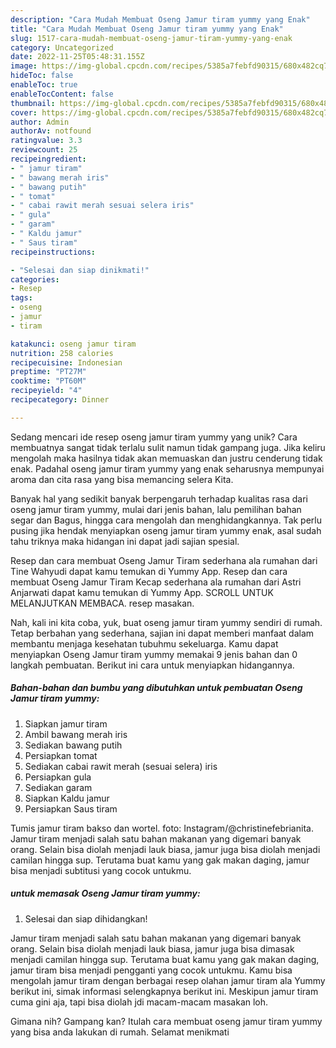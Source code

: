 ```yaml
---
description: "Cara Mudah Membuat Oseng Jamur tiram yummy yang Enak"
title: "Cara Mudah Membuat Oseng Jamur tiram yummy yang Enak"
slug: 1517-cara-mudah-membuat-oseng-jamur-tiram-yummy-yang-enak
category: Uncategorized
date: 2022-11-25T05:48:31.155Z
image: https://img-global.cpcdn.com/recipes/5385a7febfd90315/680x482cq70/oseng-jamur-tiram-yummy-foto-resep-utama.jpg
hideToc: false
enableToc: true
enableTocContent: false
thumbnail: https://img-global.cpcdn.com/recipes/5385a7febfd90315/680x482cq70/oseng-jamur-tiram-yummy-foto-resep-utama.jpg
cover: https://img-global.cpcdn.com/recipes/5385a7febfd90315/680x482cq70/oseng-jamur-tiram-yummy-foto-resep-utama.jpg
author: Admin
authorAv: notfound
ratingvalue: 3.3
reviewcount: 25
recipeingredient:
- " jamur tiram"
- " bawang merah iris"
- " bawang putih"
- " tomat"
- " cabai rawit merah sesuai selera iris"
- " gula"
- " garam"
- " Kaldu jamur"
- " Saus tiram"
recipeinstructions:

- "Selesai dan siap dinikmati!"
categories:
- Resep
tags:
- oseng
- jamur
- tiram

katakunci: oseng jamur tiram 
nutrition: 258 calories
recipecuisine: Indonesian
preptime: "PT27M"
cooktime: "PT60M"
recipeyield: "4"
recipecategory: Dinner

---
```





Sedang mencari ide resep oseng jamur tiram yummy yang unik? Cara membuatnya sangat tidak terlalu sulit namun tidak gampang juga. Jika keliru mengolah maka hasilnya tidak akan memuaskan dan justru cenderung tidak enak. Padahal oseng jamur tiram yummy yang enak seharusnya mempunyai aroma dan cita rasa yang bisa memancing selera Kita.





Banyak hal yang sedikit banyak berpengaruh terhadap kualitas rasa dari oseng jamur tiram yummy, mulai dari jenis bahan, lalu pemilihan bahan segar dan Bagus, hingga cara mengolah dan menghidangkannya. Tak perlu pusing jika hendak menyiapkan oseng jamur tiram yummy enak,      asal sudah tahu triknya maka hidangan ini dapat jadi sajian spesial.














Resep dan cara membuat Oseng Jamur Tiram sederhana ala rumahan dari Tine Wahyudi dapat kamu temukan di Yummy App. Resep dan cara membuat Oseng Jamur Tiram Kecap sederhana ala rumahan dari Astri Anjarwati dapat kamu temukan di Yummy App. SCROLL UNTUK MELANJUTKAN MEMBACA. resep masakan.






Nah, kali ini kita coba, yuk, buat oseng jamur tiram yummy sendiri di rumah. Tetap berbahan yang sederhana, sajian ini dapat memberi manfaat dalam membantu menjaga kesehatan tubuhmu sekeluarga. Kamu dapat menyiapkan Oseng Jamur tiram yummy memakai 9 jenis bahan dan 0 langkah pembuatan. Berikut ini cara untuk menyiapkan hidangannya.

<!--inarticleads1-->

##### Bahan-bahan dan bumbu yang dibutuhkan untuk pembuatan Oseng Jamur tiram yummy:

1. Siapkan  jamur tiram
1. Ambil  bawang merah iris
1. Sediakan  bawang putih
1. Persiapkan  tomat
1. Sediakan  cabai rawit merah (sesuai selera) iris
1. Persiapkan  gula
1. Sediakan  garam
1. Siapkan  Kaldu jamur
1. Persiapkan  Saus tiram


Tumis jamur tiram bakso dan wortel. foto: Instagram/@christinefebrianita. Jamur tiram menjadi salah satu bahan makanan yang digemari banyak orang. Selain bisa diolah menjadi lauk biasa, jamur juga bisa diolah menjadi camilan hingga sup. Terutama buat kamu yang gak makan daging, jamur bisa menjadi subtitusi yang cocok untukmu. 

<!--inarticleads2-->

#####  untuk memasak Oseng Jamur tiram yummy:


1. Selesai dan siap dihidangkan!

Jamur tiram menjadi salah satu bahan makanan yang digemari banyak orang. Selain bisa diolah menjadi lauk biasa, jamur juga bisa dimasak menjadi camilan hingga sup. Terutama buat kamu yang gak makan daging, jamur tiram bisa menjadi pengganti yang cocok untukmu. Kamu bisa mengolah jamur tiram dengan berbagai resep olahan jamur tiram ala Yummy berikut ini, simak informasi selengkapnya berikut ini. Meskipun jamur tiram cuma gini aja, tapi bisa diolah jdi macam-macam masakan loh. 

Gimana nih? Gampang kan? Itulah cara membuat oseng jamur tiram yummy yang bisa anda lakukan di rumah. Selamat menikmati
